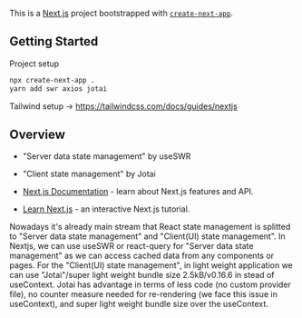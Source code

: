 This is a [Next.js](https://nextjs.org/) project bootstrapped with [`create-next-app`](https://github.com/vercel/next.js/tree/canary/packages/create-next-app).

## Getting Started

Project setup

```bash
npx create-next-app .
yarn add swr axios jotai
```
Tailwind setup →
https://tailwindcss.com/docs/guides/nextjs


## Overview

- "Server data state management" by useSWR
- "Client state management" by Jotai

- [Next.js Documentation](https://nextjs.org/docs) - learn about Next.js features and API.
- [Learn Next.js](https://nextjs.org/learn) - an interactive Next.js tutorial.


Nowadays it's already main stream that React state management is splitted to "Server data state management" and "Client(UI) state management". In Nextjs, we can use useSWR or react-query for "Server data state management" as we can access cached data from any components or pages. For the "Client(UI) state management", in light weight application we can use "Jotai"/super light weight bundle size 2.5kB/v0.16.6 in stead of useContext. Jotai has advantage in terms of less code (no custom provider file), no counter measure needed for re-rendering (we face this issue in useContext), and super light weight bundle size over the useContext.

 
